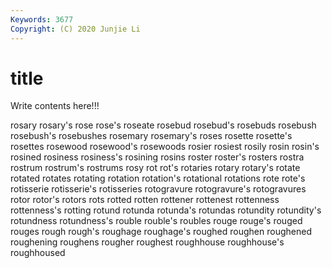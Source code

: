 ```yaml
---
Keywords: 3677
Copyright: (C) 2020 Junjie Li
---
```


# title

Write contents here!!!
 
rosary 
rosary's 
rose 
rose's
roseate 
rosebud 
rosebud's 
rosebuds 
rosebush 
rosebush's 
rosebushes 
rosemary 
rosemary's 
roses
rosette 
rosette's 
rosettes 
rosewood 
rosewood's 
rosewoods 
rosier 
rosiest 
rosily 
rosin
rosin's 
rosined 
rosiness 
rosiness's 
rosining 
rosins 
roster 
roster's 
rosters 
rostra
rostrum 
rostrum's 
rostrums 
rosy 
rot 
rot's 
rotaries 
rotary 
rotary's 
rotate
rotated 
rotates 
rotating 
rotation 
rotation's 
rotational 
rotations 
rote 
rote's 
rotisserie
rotisserie's 
rotisseries 
rotogravure 
rotogravure's 
rotogravures 
rotor 
rotor's 
rotors 
rots 
rotted
rotten 
rottener 
rottenest 
rottenness 
rottenness's 
rotting 
rotund 
rotunda 
rotunda's 
rotundas
rotundity 
rotundity's 
rotundness 
rotundness's 
rouble 
rouble's 
roubles 
rouge 
rouge's 
rouged
rouges 
rough 
rough's 
roughage 
roughage's 
roughed 
roughen 
roughened 
roughening 
roughens
rougher 
roughest 
roughhouse 
roughhouse's 
roughhoused 
